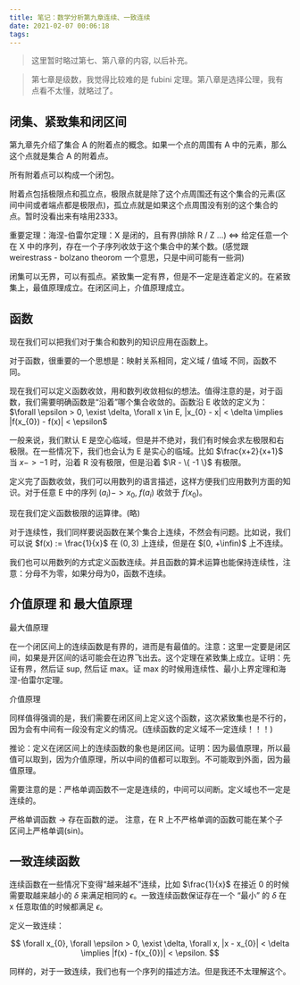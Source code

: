 ```yaml
---
title: 笔记：数学分析第九章连续、一致连续
date: 2021-02-07 00:06:18
tags:
---
```


> 这里暂时略过第七、第八章的内容, 以后补充。

> 第七章是级数，我觉得比较难的是 fubini 定理。第八章是选择公理，我有点看不太懂，就略过了。

## 闭集、紧致集和闭区间

第九章先介绍了集合 A 的附着点的概念。如果一个点的周围有 A 中的元素，那么这个点就是集合 A 的附着点。

所有附着点可以构成一个闭包。

附着点包括极限点和孤立点，极限点就是除了这个点周围还有这个集合的元素(区间中间或者端点都是极限点)，孤立点就是如果这个点周围没有别的这个集合的点。暂时没看出来有啥用2333。

重要定理：海涅-伯雷尔定理：X 是闭的，且有界(排除 R / Z ...) <=> 给定任意一个在 X 中的序列，存在一个子序列收敛于这个集合中的某个数。(感觉跟 weirestrass - bolzano theorom 一个意思，只是中间可能有一些洞)

闭集可以无界，可以有孤点。紧致集一定有界，但是不一定是连着定义的。在紧致集上，最值原理成立。在闭区间上，介值原理成立。

## 函数

现在我们可以把我们对于集合和数列的知识应用在函数上。

对于函数，很重要的一个思想是：映射关系相同，定义域 / 值域 不同，函数不同。

现在我们可以定义函数收敛，用和数列收敛相似的想法。值得注意的是，对于函数，我们需要明确函数是“沿着”哪个集合收敛的。函数沿 E 收敛的定义为：$\forall \epsilon > 0, \exist \delta, \forall x \in E, |x_{0} - x| < \delta \implies |f(x_{0}) - f(x)| < \epsilon$

一般来说，我们默认 E 是空心临域，但是并不绝对，我们有时候会求左极限和右极限。在一些情况下，我们也会认为 E 是实心的临域。比如 $\frac{x+2}{x+1}$ 当 $x -> -1$ 时，沿着 R 没有极限，但是沿着 $\R - \{ -1 \}$ 有极限。

定义完了函数收敛，我们可以用数列的语言描述，这样方便我们应用数列方面的知识。对于任意 E 中的序列 $(a_{i}) -> x_{0}$, $f(a_{i})$ 收敛于 $f(x_{0})$。

现在我们定义函数极限的运算律。(略)

对于连续性，我们同样要说函数在某个集合上连续，不然会有问题。比如说，我们可以说 $f(x) := \frac{1}{x}$ 在 $(0,3)$ 上连续，但是在 $[0, +\infin)$ 上不连续。

我们也可以用数列的方式定义函数连续。并且函数的算术运算也能保持连续性，注意：分母不为零，如果分母为0，函数不连续。

## 介值原理 和 最大值原理

最大值原理

在一个闭区间上的连续函数是有界的，进而是有最值的。注意：这里一定要是闭区间，如果是开区间的话可能会在边界飞出去。这个定理在紧致集上成立。证明：先证有界，然后证 sup, 然后证 max。证 max 的时候用连续性、最小上界定理和海涅-伯雷尔定理。

介值原理

同样值得强调的是，我们需要在闭区间上定义这个函数，这次紧致集也是不行的，因为会有中间有一段没有定义的情况。(连续函数的定义域不一定连续！！！)

推论：定义在闭区间上的连续函数的象也是闭区间。证明：因为最值原理，所以最值可以取到，因为介值原理，所以中间的值都可以取到。不可能取到外面，因为最值原理。

需要注意的是：严格单调函数不一定是连续的，中间可以间断。定义域也不一定是连续的。

严格单调函数 -> 存在函数的逆。 注意，在 R 上不严格单调的函数可能在某个子区间上严格单调(sin)。

## 一致连续函数

连续函数在一些情况下变得“越来越不”连续，比如 $\frac{1}{x}$ 在接近 0 的时候需要取越来越小的 $\delta$ 来满足相同的 $\epsilon$。一致连续函数保证存在一个 “最小” 的 $\delta$ 在 x 任意取值的时候都满足 $\epsilon$。

定义一致连续：

$$
\forall x_{0}, \forall \epsilon > 0, \exist \delta, \forall x, |x - x_{0}| < \delta \implies |f(x) - f(x_{0})| < \epsilon.
$$

同样的，对于一致连续，我们也有一个序列的描述方法。但是我还不太理解这个。

